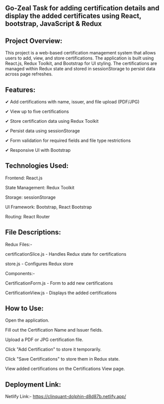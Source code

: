 ## Go-Zeal Task for adding certification details and display the added certificates using React, bootstrap, JavaScript & Redux

## Project Overview:

This project is a web-based certification management system that allows users to add, view, and store certifications. The application is built using React.js, Redux Toolkit, and Bootstrap for UI styling. The certifications are managed within Redux state and stored in sessionStorage to persist data across page refreshes.

## Features:

✔ Add certifications with name, issuer, and file upload (PDF/JPG)

✔ View up to five certifications

✔ Store certification data using Redux Toolkit

✔ Persist data using sessionStorage

✔ Form validation for required fields and file type restrictions

✔ Responsive UI with Bootstrap


## Technologies Used:

Frontend: React.js

State Management: Redux Toolkit

Storage: sessionStorage

UI Framework: Bootstrap, React Bootstrap

Routing: React Router


## File Descriptions:

Redux Files:-

certificationSlice.js - Handles Redux state for certifications

store.js - Configures Redux store

Components:-

CertificationForm.js - Form to add new certifications

CertificationView.js - Displays the added certifications


## How to Use:

Open the application.

Fill out the Certification Name and Issuer fields.

Upload a PDF or JPG certification file.

Click "Add Certification" to store it temporarily.

Click "Save Certifications" to store them in Redux state.

View added certifications on the Certifications View page.

## Deployment Link:

Netlify Link:-  https://clinquant-dolphin-d8d87b.netlify.app/